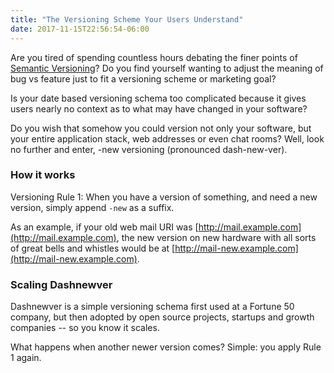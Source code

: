 ```yaml
---
title: "The Versioning Scheme Your Users Understand"
date: 2017-11-15T22:56:54-06:00
---
```


Are you tired of spending countless hours debating the finer points of [Semantic Versioning](http://semver.org/)? Do you find yourself wanting to adjust the meaning of bug vs feature just to fit a versioning scheme or marketing goal?

Is your date based versioning schema too complicated because it gives users nearly no context as to what may have changed in your software?

Do you wish that somehow you could version not only your software, but your entire application stack, web addresses or even chat rooms? Well, look no further and enter, -new versioning (pronounced dash-new-ver).

### How it works

Versioning Rule 1: When you have a version of something, and need a new version, simply append `-new` as a suffix.

As an example, if your old web mail URI was [http://mail.example.com](http://mail.example.com),  the new version on new hardware with all sorts of great bells and whistles would be at [http://mail-new.example.com](http://mail-new.example.com).

### Scaling Dashnewver
Dashnewver is a simple versioning schema first used at a Fortune 50 company, but then adopted by open source projects, startups and growth companies  -- so you know it scales.

What happens when another newer version comes? Simple: you apply Rule 1 again.
